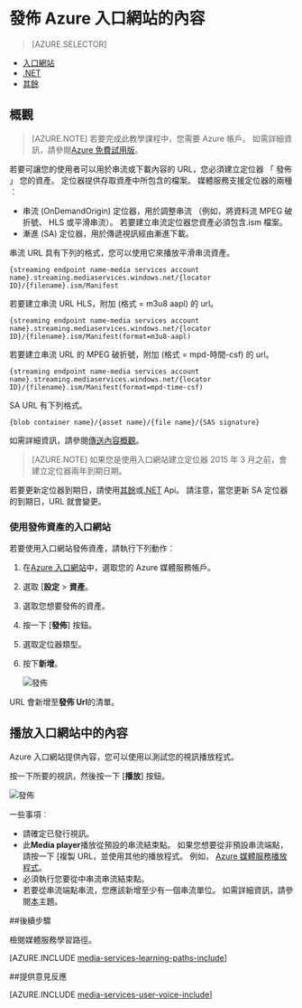 <properties
    pageTitle="  發佈 Azure 入口網站的內容 |Microsoft Azure"
    description="本教學課程中會引導您發佈 Azure 入口網站與內容的步驟。"
    services="media-services"
    documentationCenter=""
    authors="Juliako"
    manager="erikre"
    editor=""/>

<tags
    ms.service="media-services"
    ms.workload="media"
    ms.tgt_pltfrm="na"
    ms.devlang="na"
    ms.topic="article"
    ms.date="10/24/2016"
    ms.author="juliako"/>

# <a name="publish-content-with-the-azure-portal"></a>發佈 Azure 入口網站的內容

> [AZURE.SELECTOR]
- [入口網站](media-services-portal-publish.md)
- [.NET](media-services-deliver-streaming-content.md)
- [其餘](media-services-rest-deliver-streaming-content.md)

## <a name="overview"></a>概觀

> [AZURE.NOTE] 若要完成此教學課程中，您需要 Azure 帳戶。 如需詳細資訊，請參閱[Azure 免費試用版](https://azure.microsoft.com/pricing/free-trial/)。 

若要可讓您的使用者可以用於串流或下載內容的 URL，您必須建立定位器 「 發佈 」 您的資產。 定位器提供存取資產中所包含的檔案。 媒體服務支援定位器的兩種︰ 

- 串流 (OnDemandOrigin) 定位器，用於調整串流 （例如，將資料流 MPEG 破折號、 HLS 或平滑串流）。 若要建立串流定位器您資產必須包含.ism 檔案。 
- 漸進 (SA) 定位器，用於傳遞視訊經由漸進下載。


串流 URL 具有下列的格式，您可以使用它來播放平滑串流資產。

    {streaming endpoint name-media services account name}.streaming.mediaservices.windows.net/{locator ID}/{filename}.ism/Manifest

若要建立串流 URL HLS，附加 (格式 = m3u8 aapl) 的 url。

    {streaming endpoint name-media services account name}.streaming.mediaservices.windows.net/{locator ID}/{filename}.ism/Manifest(format=m3u8-aapl)

若要建立串流 URL 的 MPEG 破折號，附加 (格式 = mpd-時間-csf) 的 url。

    {streaming endpoint name-media services account name}.streaming.mediaservices.windows.net/{locator ID}/{filename}.ism/Manifest(format=mpd-time-csf)

SA URL 有下列格式。

    {blob container name}/{asset name}/{file name}/{SAS signature}

如需詳細資訊，請參閱[傳送內容概觀](media-services-deliver-content-overview.md)。

>[AZURE.NOTE] 如果您是使用入口網站建立定位器 2015 年 3 月之前，會建立定位器兩年到期日期。  

若要更新定位器到期日，請使用[其餘](http://msdn.microsoft.com/library/azure/hh974308.aspx#update_a_locator )或[.NET](http://go.microsoft.com/fwlink/?LinkID=533259) Api。 請注意，當您更新 SA 定位器的到期日，URL 就會變更。

### <a name="to-use-the-portal-to-publish-an-asset"></a>使用發佈資產的入口網站

若要使用入口網站發佈資產，請執行下列動作︰

1. 在[Azure 入口網站](https://portal.azure.com/)中，選取您的 Azure 媒體服務帳戶。
1. 選取 [**設定** > **資產**。
1. 選取您想要發佈的資產。
1. 按一下 [**發佈**] 按鈕。
1. 選取定位器類型。
2. 按下**新增**。

    ![發佈](./media/media-services-portal-vod-get-started/media-services-publish1.png)

URL 會新增至**發佈 Url**的清單。

## <a name="play-content-from-the-portal"></a>播放入口網站中的內容

Azure 入口網站提供內容，您可以使用以測試您的視訊播放程式。

按一下所要的視訊，然後按一下 [**播放**] 按鈕。

![發佈](./media/media-services-portal-vod-get-started/media-services-play.png)

一些事項︰

- 請確定已發行視訊。
- 此**Media player**播放從預設的串流結束點。 如果您想要從非預設串流端點，請按一下 [複製 URL，並使用其他的播放程式。 例如， [Azure 媒體服務播放程式](http://amsplayer.azurewebsites.net/azuremediaplayer.html)。
- 必須執行您要從中串流串流結束點。  
- 若要從串流端點串流，您應該新增至少有一個串流單位。 如需詳細資訊，請參閱[本](media-services-portal-scale-streaming-endpoints.md)主題。   

##<a name="next-steps"></a>後續步驟

檢閱媒體服務學習路徑。

[AZURE.INCLUDE [media-services-learning-paths-include](../../includes/media-services-learning-paths-include.md)]

##<a name="provide-feedback"></a>提供意見反應

[AZURE.INCLUDE [media-services-user-voice-include](../../includes/media-services-user-voice-include.md)]


